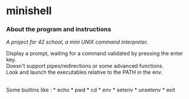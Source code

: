 # minishell

### About the program and instructions

*A project for 42 school, a mini UNIX command interpreter.*

Display a prompt, waiting for a command validated by pressing the enter key.
</br> Doesn't support pipes/redirections or some advanced functions.
</br> Look and launch the executables relative to the PATH in the env.

</br>Some builtins like :
	* echo
	* pwd
	* cd
	* env
	* setenv
	* unsetenv
	* exit
